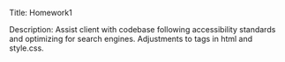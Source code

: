 Title: Homework1

Description: Assist client with codebase following accessibility standards and optimizing for search engines. Adjustments to tags in html and style.css. 